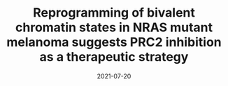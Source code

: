 ---
# Documentation: https://wowchemy.com/docs/managing-content/

title: Reprogramming of bivalent chromatin states in NRAS mutant melanoma suggests PRC2 inhibition as a therapeutic strategy
subtitle: ''
summary: ''
authors:
- Christopher Terranova
- Ming Tang
- Mayinuer Maitituoheti
- admin
- Jonathan Schulz
- Samir Amin
- Elias Orouji
- Katarzyna Tomczak
- Sharmistha Sarkar
- Junna Oba
- et al
author_notes:
- Equal contribution
- Equal contribution
- Equal contribution
tags: [cancer-epigenetics, rai-lab]
categories: []
date: '2021-07-20'
lastmod: 2021-01-21T18:32:44-05:00
featured: false
draft: false
url_pdf: 'https://www.cell.com/cell-reports/fulltext/S2211-1247(21)00823-8'

# Featured image
# To use, add an image named `featured.jpg/png` to your page's folder.
# Focal points: Smart, Center, TopLeft, Top, TopRight, Left, Right, BottomLeft, Bottom, BottomRight.
image:
  caption: ''
  focal_point: ''
  preview_only: false

# Projects (optional).
#   Associate this post with one or more of your projects.
#   Simply enter your project's folder or file name without extension.
#   E.g. `projects = ["internal-project"]` references `content/project/deep-learning/index.md`.
#   Otherwise, set `projects = []`.
projects: []
publishDate: '2021-01-21T23:32:44.257684Z'
publication_types:
- '2'
abstract: ''
publication: '*Cell Reports*'
---